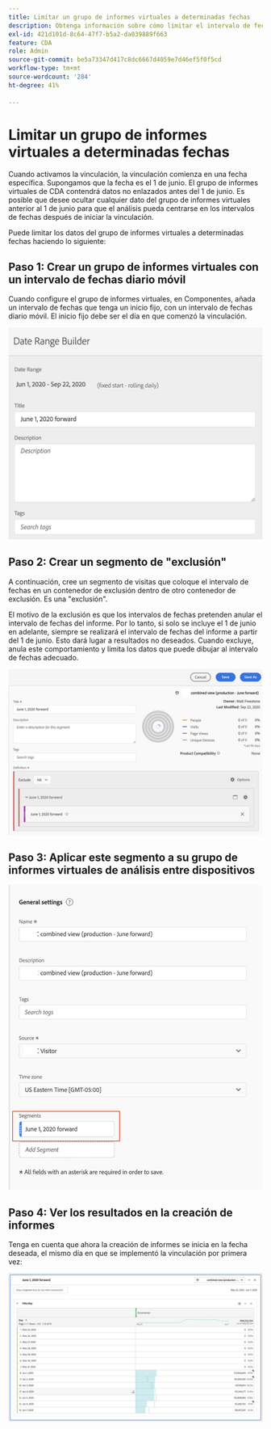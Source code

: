 ```yaml
---
title: Limitar un grupo de informes virtuales a determinadas fechas
description: Obtenga información sobre cómo limitar el intervalo de fechas de un grupo de informes virtuales para que se centre únicamente en los datos vinculados.
exl-id: 421d101d-8c64-47f7-b5a2-da039889f663
feature: CDA
role: Admin
source-git-commit: be5a73347d417c8dc6667d4059e7d46ef5f0f5cd
workflow-type: tm+mt
source-wordcount: '284'
ht-degree: 41%

---
```


# Limitar un grupo de informes virtuales a determinadas fechas

Cuando activamos la vinculación, la vinculación comienza en una fecha específica. Supongamos que la fecha es el 1 de junio. El grupo de informes virtuales de CDA contendrá datos no enlazados antes del 1 de junio. Es posible que desee ocultar cualquier dato del grupo de informes virtuales anterior al 1 de junio para que el análisis pueda centrarse en los intervalos de fechas después de iniciar la vinculación.

Puede limitar los datos del grupo de informes virtuales a determinadas fechas haciendo lo siguiente:

## Paso 1: Crear un grupo de informes virtuales con un intervalo de fechas diario móvil

Cuando configure el grupo de informes virtuales, en Componentes, añada un intervalo de fechas que tenga un inicio fijo, con un intervalo de fechas diario móvil. El inicio fijo debe ser el día en que comenzó la vinculación.

![](assets/rolling-daily.png)

## Paso 2: Crear un segmento de &quot;exclusión&quot;

A continuación, cree un segmento de visitas que coloque el intervalo de fechas en un contenedor de exclusión dentro de otro contenedor de exclusión. Es una &quot;exclusión&quot;.

El motivo de la exclusión es que los intervalos de fechas pretenden anular el intervalo de fechas del informe. Por lo tanto, si solo se incluye el 1 de junio en adelante, siempre se realizará el intervalo de fechas del informe a partir del 1 de junio. Esto dará lugar a resultados no deseados. Cuando excluye, anula este comportamiento y limita los datos que puede dibujar al intervalo de fechas adecuado.

![](assets/exclude-exclude.png)

## Paso 3: Aplicar este segmento a su grupo de informes virtuales de análisis entre dispositivos

![](assets/apply-segment.png)

## Paso 4: Ver los resultados en la creación de informes

Tenga en cuenta que ahora la creación de informes se inicia en la fecha deseada, el mismo día en que se implementó la vinculación por primera vez:

![](assets/report-limited-dates.png)

